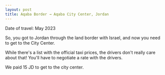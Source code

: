 ```yaml
---
layout: post
title: Aqaba Border → Aqaba City Center, Jordan
---
```


Date of travel: May 2023

So, you got to Jordan through the land border with Israel, and now you need to get to the City Center. 

While there's a list with the official taxi prices, the drivers don't really care about that! You'll have to negotiate a rate with the drivers.

We paid 15 JD to get to the city center.

